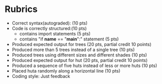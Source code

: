 # Rubrics
* Correct syntax(autograded): (10 pts)
* Code is correctly structured:(10 pts)
	* contains import statements (5 pts)
	* contains "if __name__ == "__main__":" statement (5 pts)
* Produced expected output for trees (20 pts, partial credit 10 points)
* Produced more than 5 trees instead of a single tree	(10 pts)
* Produced trees using different sizes and different shades (10 pts)
* Produced expected output for hut	(20 pts, partial credit 10 points)
* Produced a sequence of five huts instead of less or more huts (10 pts)
* Placed huta randomly along a horizontal line (10 pts)
* Coding style: Just feedback
